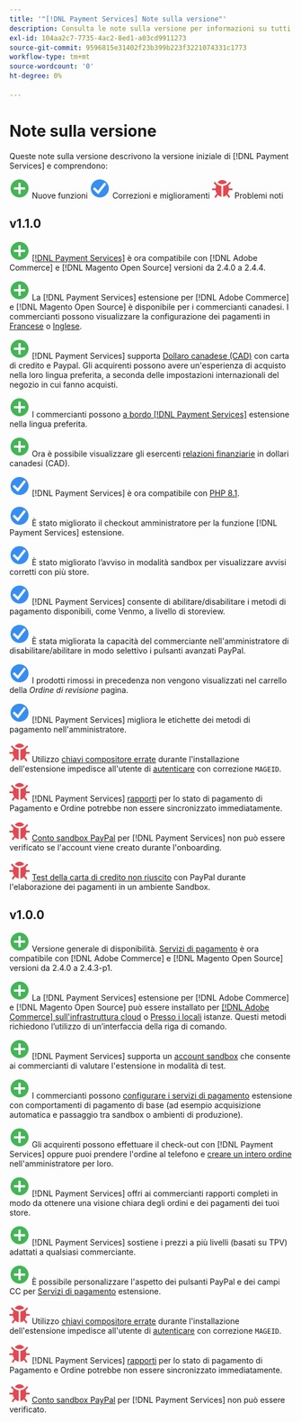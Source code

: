 ```yaml
---
title: '"[!DNL Payment Services] Note sulla versione"'
description: Consulta le note sulla versione per informazioni su tutti [!DNL Payment Services] versioni.
exl-id: 104aa2c7-7735-4ac2-8ed1-a03cd9911273
source-git-commit: 9596815e31402f23b399b223f3221074331c1773
workflow-type: tm+mt
source-wordcount: '0'
ht-degree: 0%

---
```


# Note sulla versione

Queste note sulla versione descrivono la versione iniziale di [!DNL Payment Services] e comprendono:

![Nuovo](../assets/new.svg) Nuove funzioni
![Problema risolto](../assets/fix.svg) Correzioni e miglioramenti
![Problema noto](../assets/bug.svg) Problemi noti

## v1.1.0

![Nuovo](../assets/new.svg)<!-- Issue PAY-2127 --> [[!DNL Payment Services]](https://marketplace.magento.com/magento-payment-services.html) è ora compatibile con [!DNL Adobe Commerce] e [!DNL Magento Open Source] versioni da 2.4.0 a 2.4.4.

![Nuovo](../assets/new.svg)<!-- Issue PAY-2682 --> La [!DNL Payment Services] estensione per [!DNL Adobe Commerce] e [!DNL Magento Open Source] è disponibile per i commercianti canadesi. I commercianti possono visualizzare la configurazione dei pagamenti in [Francese](https://experienceleague.adobe.com/docs/commerce-merchant-services/payment-services/overview.html?lang=fr) o [Inglese](https://experienceleague.adobe.com/docs/commerce-merchant-services/payment-services/overview.html?lang=en).

![Nuovo](../assets/new.svg)<!-- Issue PAY-2681 --> [!DNL Payment Services] supporta [Dollaro canadese (CAD)](overview.md#accepted-credit-cards-and-currencies) con carta di credito e Paypal. Gli acquirenti possono avere un&#39;esperienza di acquisto nella loro lingua preferita, a seconda delle impostazioni internazionali del negozio in cui fanno acquisti.

![Nuovo](../assets/new.svg)<!-- Issue PAY-2680 --> I commercianti possono [a bordo [!DNL Payment Services]](onboard.md) estensione nella lingua preferita.

![Nuovo](../assets/new.svg)<!-- Issue PAY-2678 --> Ora è possibile visualizzare gli esercenti [relazioni finanziarie](order-payment-status.md) in dollari canadesi (CAD).

![Problema risolto](../assets/fix.svg)<!-- Issue PAY-2710 --> [!DNL Payment Services] è ora compatibile con [PHP 8.1](https://www.php.net/releases/8.1/en.php).

![Problema risolto](../assets/fix.svg)<!-- Issue PAY-3035 --> È stato migliorato il checkout amministratore per la funzione [!DNL Payment Services] estensione.

![Problema risolto](../assets/fix.svg)<!-- Issue PAY-3017 --> È stato migliorato l’avviso in modalità sandbox per visualizzare avvisi corretti con più store.

![Problema risolto](../assets/fix.svg)<!-- Issue PAY-2742 --> [!DNL Payment Services] consente di abilitare/disabilitare i metodi di pagamento disponibili, come Venmo, a livello di storeview.

![Problema risolto](../assets/fix.svg)<!-- Issue PAY-2277 --> È stata migliorata la capacità del commerciante nell&#39;amministratore di disabilitare/abilitare in modo selettivo i pulsanti avanzati PayPal.

![Problema risolto](../assets/fix.svg)<!-- Issue PAY-2561 --> I prodotti rimossi in precedenza non vengono visualizzati nel carrello della _Ordine di revisione_ pagina.

![Problema risolto](../assets/fix.svg)<!-- Issue PAY-2456 --> [!DNL Payment Services] migliora le etichette dei metodi di pagamento nell&#39;amministratore.

![Problema noto](../assets/bug.svg)<!-- Issue PAY-2473 --> Utilizzo [chiavi compositore errate](https://support.magento.com/hc/en-us/articles/4406603542541) durante l&#39;installazione dell&#39;estensione impedisce all&#39;utente di [autenticare](https://devdocs.magento.com/guides/v2.4/install-gde/prereq/connect-auth.html) con correzione `MAGEID`.

![Problema noto](../assets/bug.svg)<!-- Issue PAY-2474 --> [!DNL Payment Services] [rapporti](https://support.magento.com/hc/en-us/articles/4406114741517) per lo stato di pagamento di Pagamento e Ordine potrebbe non essere sincronizzato immediatamente.

![Problema noto](../assets/bug.svg)<!-- Issue PAY-2475 --> [Conto sandbox PayPal](https://support.magento.com/hc/en-us/articles/4406954952461) per [!DNL Payment Services] non può essere verificato se l&#39;account viene creato durante l&#39;onboarding.

![Problema noto](../assets/bug.svg)<!-- Issue PAY-2842 --> [Test della carta di credito non riuscito](https://support.magento.com/hc/en-us/articles/5201041963917) con PayPal durante l&#39;elaborazione dei pagamenti in un ambiente Sandbox.

## v1.0.0

![Nuovo](../assets/new.svg)<!-- Issue PAY-2127 --> Versione generale di disponibilità. [Servizi di pagamento](https://marketplace.magento.com/magento-payment-services.html) è ora compatibile con [!DNL Adobe Commerce] e [!DNL Magento Open Source] versioni da 2.4.0 a 2.4.3-p1.

![Nuovo](../assets/new.svg)<!-- Issue PAY-124 --> La [!DNL Payment Services] estensione per [!DNL Adobe Commerce] e [!DNL Magento Open Source] può essere installato per [[!DNL Adobe Commerce] sull&#39;infrastruttura cloud](install.md#magento-commerce-cloud) o [Presso i locali](install.md#on-premises) istanze. Questi metodi richiedono l’utilizzo di un’interfaccia della riga di comando.

![Nuovo](../assets/new.svg)<!-- Issue PAY-1986 --> [!DNL Payment Services] supporta un [account sandbox](onboard.md#enable-sandbox-testing) che consente ai commercianti di valutare l&#39;estensione in modalità di test.

![Nuovo](../assets/new.svg)<!-- Issue PAY-666 --> I commercianti possono [configurare i servizi di pagamento](settings.md) estensione con comportamenti di pagamento di base (ad esempio acquisizione automatica e passaggio tra sandbox o ambienti di produzione).

![Nuovo](../assets/new.svg)<!-- Issue PAY-780 --> Gli acquirenti possono effettuare il check-out con [!DNL Payment Services] oppure puoi prendere l&#39;ordine al telefono e [creare un intero ordine](create-order.md) nell&#39;amministratore per loro.

![Nuovo](../assets/new.svg)<!-- Issue PAY-1856 --> [!DNL Payment Services] offri ai commercianti rapporti completi in modo da ottenere una visione chiara degli ordini e dei pagamenti dei tuoi store.

![Nuovo](../assets/new.svg)<!-- Issue PAY-311 --> [!DNL Payment Services] sostiene i prezzi a più livelli (basati su TPV) adattati a qualsiasi commerciante.

![Nuovo](../assets/new.svg)<!-- Issue PAY-1443 --> È possibile personalizzare l&#39;aspetto dei pulsanti PayPal e dei campi CC per [Servizi di pagamento](payments-options.md) estensione.

![Problema noto](../assets/bug.svg)<!-- Issue PAY-2473 --> Utilizzo [chiavi compositore errate](https://support.magento.com/hc/en-us/articles/4406603542541) durante l&#39;installazione dell&#39;estensione impedisce all&#39;utente di [autenticare](https://devdocs.magento.com/guides/v2.4/install-gde/prereq/connect-auth.html) con correzione `MAGEID`.

![Problema noto](../assets/bug.svg)<!-- Issue PAY-2474 --> [!DNL Payment Services] [rapporti](https://support.magento.com/hc/en-us/articles/4406114741517) per lo stato di pagamento di Pagamento e Ordine potrebbe non essere sincronizzato immediatamente.

![Problema noto](../assets/bug.svg)<!-- Issue PAY-2475 --> [Conto sandbox PayPal](https://support.magento.com/hc/en-us/articles/4406954952461) per [!DNL Payment Services] non può essere verificato.
